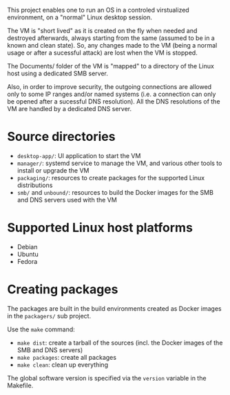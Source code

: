 This project enables one to run an OS in a controled virstualized environment, on a "normal" Linux desktop session.

The VM is "short lived" as it is created on the fly when needed and destroyed afterwards, always starting from the same (assumed
to be in a known and clean state). So, any changes made to the VM (being a normal usage or after a sucessful attack) are lost
when the VM is stopped.

The Documents/ folder of the VM is "mapped" to a directory of the Linux host using a dedicated SMB server.

Also, in order to improve security, the outgoing connections are allowed only to some IP ranges and/or named systems (i.e. a connection can only be opened after a sucessful DNS resolution). All the DNS resolutions of the VM are handled by a dedicated
DNS server.

# Source directories

- `desktop-app/`: UI application to start the VM
- `manager/`: systemd service to manage the VM, and various other tools
  to install or upgrade the VM
- `packaging/`: resources to create packages for the supported Linux distributions
- `smb/` and `unbound/`: resources to build the Docker images for the SMB and DNS servers
  used with the VM

# Supported Linux host platforms

- Debian
- Ubuntu
- Fedora

# Creating packages

The packages are built in the build environments created as Docker images in the `packagers/` sub project.

Use the `make` command:

- `make dist`: create a tarball of the sources (incl. the Docker images of the SMB and DNS servers)
- `make packages`: create all packages
- `make clean`: clean up everything

The global software version is specified via the `version` variable in the Makefile.
